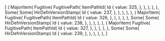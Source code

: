 [
    (
        MajorItem(
            Fugitive(
                FugitivePath(
                    ItemPathId(
                        Id {
                            value: 325,
                        },
                    ),
                ),
            ),
        ),
        Some(
            Some(
                HirDefnVersionStamp(
                    Id {
                        value: 237,
                    },
                ),
            ),
        ),
    ),
    (
        MajorItem(
            Fugitive(
                FugitivePath(
                    ItemPathId(
                        Id {
                            value: 326,
                        },
                    ),
                ),
            ),
        ),
        Some(
            Some(
                HirDefnVersionStamp(
                    Id {
                        value: 238,
                    },
                ),
            ),
        ),
    ),
    (
        MajorItem(
            Fugitive(
                FugitivePath(
                    ItemPathId(
                        Id {
                            value: 327,
                        },
                    ),
                ),
            ),
        ),
        Some(
            Some(
                HirDefnVersionStamp(
                    Id {
                        value: 239,
                    },
                ),
            ),
        ),
    ),
]